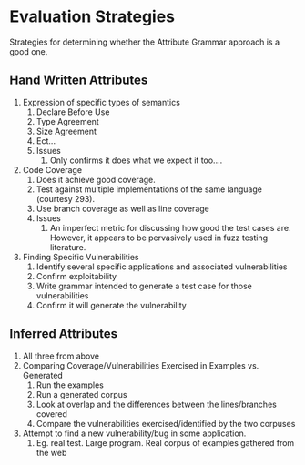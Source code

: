 Evaluation Strategies
=====================

Strategies for determining whether the Attribute Grammar approach is a good one.

Hand Written Attributes
-----------------------

1. Expression of specific types of semantics
    1. Declare Before Use
    2. Type Agreement
    3. Size Agreement
    4. Ect...
    5. Issues
        1. Only confirms it does what we expect it too....
2. Code Coverage
    1. Does it achieve good coverage.
    2. Test against multiple implementations of the same language (courtesy
       293).
    3. Use branch coverage as well as line coverage
    4. Issues
        1. An imperfect metric for discussing how good the test cases are.
           However, it appears to be pervasively used in fuzz testing
           literature.
3. Finding Specific Vulnerabilities
    1. Identify several specific applications and associated vulnerabilities
    2. Confirm exploitability
    3. Write grammar intended to generate a test case for those vulnerabilities
    4. Confirm it will generate the vulnerability


Inferred Attributes
-------------------

1. All three from above
2. Comparing Coverage/Vulnerabilities Exercised in Examples vs. Generated
    1. Run the examples
    2. Run a generated corpus
    3. Look at overlap and the differences between the lines/branches covered
    4. Compare the vulnerabilities exercised/identified by the two corpuses
3. Attempt to find a new vulnerability/bug in some application.
    1. Eg. real test. Large program. Real corpus of examples gathered from the
       web
